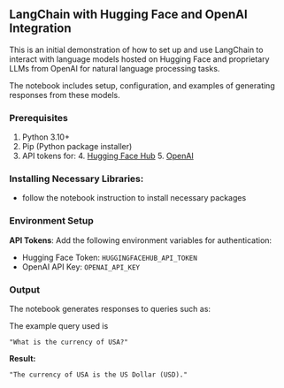 ## LangChain with Hugging Face and OpenAI Integration

This is an initial demonstration of how to set up and use LangChain to interact with language models hosted on Hugging Face and proprietary LLMs from OpenAI for natural language processing tasks.

The notebook includes setup, configuration, and examples of generating responses from these models.

### Prerequisites
1. Python 3.10+
2. Pip (Python package installer)
3. API tokens for:
   4. [Hugging Face Hub](https://huggingface.co/)
   5. [OpenAI](https://openai.com/)

### Installing Necessary Libraries: 

- follow the notebook instruction to install necessary packages

### Environment Setup
**API Tokens**: Add the following environment variables for authentication:

* Hugging Face Token: `HUGGINGFACEHUB_API_TOKEN`
* OpenAI API Key: `OPENAI_API_KEY`

### Output
The notebook generates responses to queries such as:

The example query used is 
```
"What is the currency of USA?"
```

**Result:**
```
"The currency of USA is the US Dollar (USD)."
```
